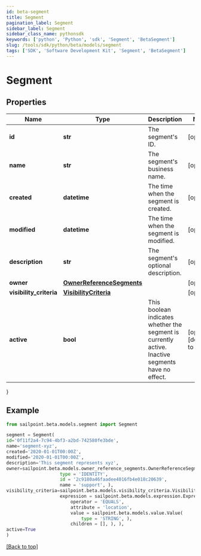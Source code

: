 ```yaml
---
id: beta-segment
title: Segment
pagination_label: Segment
sidebar_label: Segment
sidebar_class_name: pythonsdk
keywords: ['python', 'Python', 'sdk', 'Segment', 'BetaSegment']
slug: /tools/sdk/python/beta/models/segment
tags: ['SDK', 'Software Development Kit', 'Segment', 'BetaSegment']
---
```


# Segment

## Properties

| Name | Type | Description | Notes |
| --- | --- | --- | --- |
| **id** | **str** | The segment's ID. | [optional] |
| **name** | **str** | The segment's business name. | [optional] |
| **created** | **datetime** | The time when the segment is created. | [optional] |
| **modified** | **datetime** | The time when the segment is modified. | [optional] |
| **description** | **str** | The segment's optional description. | [optional] |
| **owner** | [**OwnerReferenceSegments**](owner-reference-segments) |  | [optional] |
| **visibility_criteria** | [**VisibilityCriteria**](visibility-criteria) |  | [optional] |
| **active** | **bool** | This boolean indicates whether the segment is currently active. Inactive segments have no effect. | [optional] [default to False] |

}

## Example

```python
from sailpoint.beta.models.segment import Segment

segment = Segment(
id='0f11f2a4-7c94-4bf3-a2bd-742580fe3bde',
name='segment-xyz',
created='2020-01-01T00:00Z',
modified='2020-01-01T00:00Z',
description='This segment represents xyz',
owner=sailpoint.beta.models.owner_reference_segments.OwnerReferenceSegments(
                    type = 'IDENTITY',
                    id = '2c9180a46faadee4016fb4e018c20639',
                    name = 'support', ),
visibility_criteria=sailpoint.beta.models.visibility_criteria.VisibilityCriteria(
                    expression = sailpoint.beta.models.expression.Expression(
                        operator = 'EQUALS',
                        attribute = 'location',
                        value = sailpoint.beta.models.value.Value(
                            type = 'STRING', ),
                        children = [], ), ),
active=True
)

```

[[Back to top]](#)
